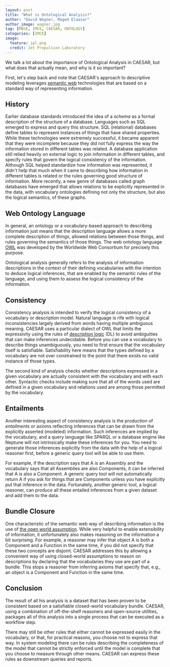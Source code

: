 ```yaml
---
layout: post
title: "What is Ontological Analysis?"
author: "David Wagner, Maged Elaasar"
author_image: wagner.jpg
tag: [MBSE, IMCE, CAESAR, ONTOLOGY]
categories: [IMCE]
image:
  feature: jpl.png
  credit: Jet Propulsion Laboratory
---
```


We talk a lot about the importance of Ontological Analysis in CAESAR, but what does that actually mean, and why is it so important?

First, let's step back and note that CAESAR's approach to descriptive modeling leverages [semantic web](https://www.w3.org/standards/semanticweb/) technologies that are based on a standard way of representing information. 

## History

Earlier database standards introduced the idea of a *schema* as a formal description of the structure of a database. Languages such as SQL emerged to express and query this structure. SQL (relational) databases define tables to represent instances of things that have shared properties. While these technologies were extremely successful, it became apparent that they were incomplete because they did not fully express the way the information stored in different tables was related. A database application still relied heavily on external logic to join information in different tables, and specify rules that govern the logical consistency of the information. Although SQL helped standardize how information was represented, it didn't help that much when it came to describing how information in different tables is related or the rules governing good structure of information. More recently, a new genre of databases called graph databases have emerged that allows relations to be explicitly represented in the data, with vocabulary ontologies defining not only the structure, but also the logical semantics, of these graphs.

## Web Ontology Language

In general, an ontology or a vocabulary-based approach to describing information just means that the description language allows a more complete description of things, allowed relations between those things, and rules governing the semantics of those things. The web ontology language [OWL](https://www.w3.org/OWL/) was developed by the Worldwide Web Consortium for precisely this purpose.

Ontological analysis generally refers to the analysis of information descriptions in the context of their defining vocabularies with the intention to deduce logical inferences, that are enabled by the semantic rules of the language, and using them to assess the logical consistency of the information.

## Consistency

Consistency analysis is intended to verify the logical consistency of a vocabulary or description model. Natural language is rife with logical inconsistencies largely derived from words having multiple ambiguous meaning. CAESAR uses a particular dialect of OWL that limits the expressivity using the rules of [description logic](https://en.wikipedia.org/wiki/Description_logic) (DL) to avoid ambiguities that can make inferences undecidable. Before you can use a vocabulary to describe things unambiguously, you need to first ensure that the vocabulary itself is satisfiable. Satisfiability here means that the types defined by a vocabulary are not over constrained to the point that there exists no valid instance of those types.

The second kind of analysis checks whether descriptions expressed in a given vocabulary are actually consistent with the vocabulary and with each other. Syntactic checks include making sure that all of the words used are defined in a given vocabulary and relations used are among those permitted by the vocabulary.

## Entailments

Another interesting aspect of consistency analysis is the production of *entailments* or axioms reflecting inferences that can be drawn from the explicitly asserted (modeled) information. Such inferences are implied by the vocabulary, and a query language like SPARQL or a database engine like Neptune will not intrinsically make these inferences for you. You need to generate those inferences explicitly from the data with the help of a logical reasoner first, before a generic query tool will be able to use them.

For example, if the description says that A is an Assembly and the vocabulary says that all Assemblies are also Components, it can be inferred that A is also a Component. A generic query tool will not automatically return A if you ask for things that are Components unless you have explicitly put that inference in the data.  Fortunately, another generic tool, a logical reasoner, can produce all these entailed inferences from a given dataset and add them to the data.

## Bundle Closure

One characteristic of the semantic web way of describing information is the use of [the open world assumption](https://en.wikipedia.org/wiki/Open-world_assumption). While very helpful to enable extensibility of information, it unfortunately also makes reasoning on the information a bit surprising. For example, a reasoner may infer that object A is both a Component and a Function in the same time, if you did not specify that these two concepts are disjoint. CAESAR addresses this by allowing a convenient way of using closed-world assumptions to reason on descriptions by declaring that the vocabularies they use are part of a bundle. This stops a reasoner from inferring axioms that specify that, e.g., an object is a Component and Function in the same time.

## Conclusion

The result of all his analysis is a dataset that has been proven to be consistent based on a satisfiable closed-world vocabulary bundle. CAESAR, using a combination of off-the-shelf reasoners and open-source utilities, packages all of this analysis into a single process that can be executed as a workflow step.

There may still be other rules that either cannot be expressed easily in the vocabulary, or that, for practical reasons, you choose not to express that way. In system modeling there can be rules describing the completeness of the model that cannot be strictly enforced until the model is complete that you choose to measure through other means. CAESAR can express these rules as downstream queries and reports.

